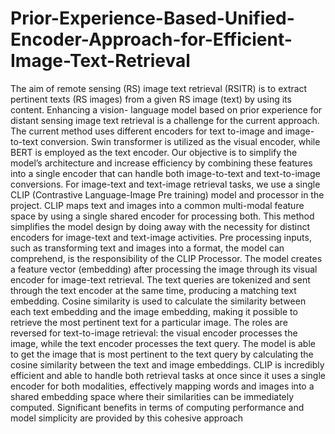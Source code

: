 # Prior-Experience-Based-Unified-Encoder-Approach-for-Efficient-Image-Text-Retrieval
The aim of remote sensing (RS) image
text retrieval (RSITR) is to extract pertinent texts 
(RS images) from a given RS image (text) by using 
its content. Enhancing a vision- language model 
based on prior experience for distant sensing image
text retrieval is a challenge for the current approach. 
The current method uses different encoders for text
to-image and image-to-text conversion. Swin 
transformer is utilized as the visual encoder, while 
BERT is employed as the text encoder. Our 
objective is to simplify the model’s architecture and 
increase efficiency by combining these features into 
a single encoder that can handle both image-to-text 
and text-to-image conversions. For image-text and 
text-image retrieval tasks, we use a single CLIP 
(Contrastive Language-Image Pre training) model 
and processor in the project. CLIP maps text and 
images into a common multi-modal feature space 
by using a single shared encoder for processing both. 
This method simplifies the model design by doing 
away with the necessity for distinct encoders for 
image-text 
and text-image activities. Pre
processing inputs, such as transforming text and 
images into a format, the model can comprehend, is 
the responsibility of the CLIP Processor. The model 
creates a feature vector (embedding) after 
processing the image through its visual encoder for 
image-text retrieval. The text queries are tokenized 
and sent through the text encoder at the same time, 
producing a matching text embedding. Cosine 
similarity is used to calculate the similarity between 
each text embedding and the image embedding, 
making it possible to retrieve the most pertinent text 
for a particular image. The roles are reversed for 
text-to-image 
retrieval: 
the 
visual 
encoder 
processes the image, while the text encoder 
processes the text query. The model is able to get 
the image that is most pertinent to the text query by 
calculating the cosine similarity between the text 
and image embeddings. CLIP is incredibly efficient 
and able to handle both retrieval tasks at once since 
it 
uses a single encoder for both modalities, 
effectively mapping words and images into a shared 
embedding space where their similarities can be 
immediately computed. Significant benefits in 
terms of computing performance and model 
simplicity are provided by this cohesive approach
